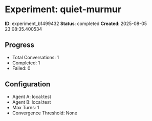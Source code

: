 # Experiment: quiet-murmur

**ID**: experiment_b1499432
**Status**: completed
**Created**: 2025-08-05 23:08:35.400534

## Progress

- Total Conversations: 1
- Completed: 1
- Failed: 0

## Configuration

- Agent A: local:test
- Agent B: local:test
- Max Turns: 1
- Convergence Threshold: None

